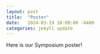 ```yaml
---
layout: post
title:  "Poster"
date:   2024-03-19 10:00:00 -0400
categories: jekyll update
---
```


Here is our Symposium poster!

<object data="{{site.baseurl}}/assets/Dynamic_Ankle_Support_Poster.pdf" width="1000" height="800" type='application/pdf'></object>
